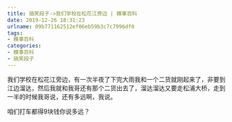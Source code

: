 ```yaml
---
title: 搞笑段子->我们学校在松花江旁边 | 糗事百科
date: 2019-12-26 18:31:23
urlname: 09b771162512ef06eb59b3c7c7996df0
tags: 
- 糗事百科
categories:
- 糗事百科
- 搞笑段子
---
```

我们学校在松花江旁边，有一次半夜了下完大雨我和一个二货就刚起来了，非要到江边溜达，然后我就和我哥还有那个二货出去了，溜达溜达又要走松浦大桥，走到一半的时候我哥说，还有多远啊，我说。

咱们打车都得9块钱你说多远？


